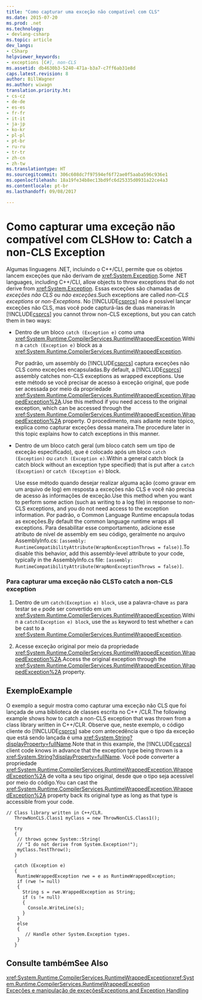 ```yaml
---
title: "Como capturar uma exceção não compatível com CLS"
ms.date: 2015-07-20
ms.prod: .net
ms.technology:
- devlang-csharp
ms.topic: article
dev_langs:
- CSharp
helpviewer_keywords:
- exceptions [C#], non-CLS
ms.assetid: db4630b3-5240-471a-b3a7-c7ff6ab31e8d
caps.latest.revision: 8
author: BillWagner
ms.author: wiwagn
translation.priority.ht:
- cs-cz
- de-de
- es-es
- fr-fr
- it-it
- ja-jp
- ko-kr
- pl-pl
- pt-br
- ru-ru
- tr-tr
- zh-cn
- zh-tw
ms.translationtype: HT
ms.sourcegitcommit: 306c608dc7f97594ef6f72ae0f5aaba596c936e1
ms.openlocfilehash: 18a19fe34b8ec13bd9fc6d25335d0931a22ce4a3
ms.contentlocale: pt-br
ms.lasthandoff: 09/08/2017

---
```

# <a name="how-to-catch-a-non-cls-exception"></a><span data-ttu-id="bd652-102">Como capturar uma exceção não compatível com CLS</span><span class="sxs-lookup"><span data-stu-id="bd652-102">How to: Catch a non-CLS Exception</span></span>
<span data-ttu-id="bd652-103">Algumas linguagens .NET, incluindo o C++/CLI, permite que os objetos lancem exceções que não derivam de <xref:System.Exception>.</span><span class="sxs-lookup"><span data-stu-id="bd652-103">Some .NET languages, including C++/CLI, allow objects to throw exceptions that do not derive from <xref:System.Exception>.</span></span> <span data-ttu-id="bd652-104">Essas exceções são chamadas de *exceções não CLS* ou *não exceções*.</span><span class="sxs-lookup"><span data-stu-id="bd652-104">Such exceptions are called *non-CLS exceptions* or *non-Exceptions*.</span></span> <span data-ttu-id="bd652-105">No [!INCLUDE[csprcs](~/includes/csprcs-md.md)] não é possível lançar exceções não CLS, mas você pode capturá-las de duas maneiras:</span><span class="sxs-lookup"><span data-stu-id="bd652-105">In [!INCLUDE[csprcs](~/includes/csprcs-md.md)] you cannot throw non-CLS exceptions, but you can catch them in two ways:</span></span>  
  
-   <span data-ttu-id="bd652-106">Dentro de um bloco `catch (Exception e)` como uma <xref:System.Runtime.CompilerServices.RuntimeWrappedException>.</span><span class="sxs-lookup"><span data-stu-id="bd652-106">Within a `catch (Exception e)` block as a <xref:System.Runtime.CompilerServices.RuntimeWrappedException>.</span></span>  
  
     <span data-ttu-id="bd652-107">Por padrão, um assembly do [!INCLUDE[csprcs](~/includes/csprcs-md.md)] captura exceções não CLS como exceções encapsuladas.</span><span class="sxs-lookup"><span data-stu-id="bd652-107">By default, a [!INCLUDE[csprcs](~/includes/csprcs-md.md)] assembly catches non-CLS exceptions as wrapped exceptions.</span></span> <span data-ttu-id="bd652-108">Use este método se você precisar de acesso à exceção original, que pode ser acessada por meio da propriedade <xref:System.Runtime.CompilerServices.RuntimeWrappedException.WrappedException%2A>.</span><span class="sxs-lookup"><span data-stu-id="bd652-108">Use this method if you need access to the original exception, which can be accessed through the <xref:System.Runtime.CompilerServices.RuntimeWrappedException.WrappedException%2A> property.</span></span> <span data-ttu-id="bd652-109">O procedimento, mais adiante neste tópico, explica como capturar exceções dessa maneira.</span><span class="sxs-lookup"><span data-stu-id="bd652-109">The procedure later in this topic explains how to catch exceptions in this manner.</span></span>  
  
-   <span data-ttu-id="bd652-110">Dentro de um bloco catch geral (um bloco catch sem um tipo de exceção especificado), que é colocado após um bloco `catch (Exception)` ou `catch (Exception e)`.</span><span class="sxs-lookup"><span data-stu-id="bd652-110">Within a general catch block (a catch block without an exception type specified) that is put after a `catch (Exception)` or `catch (Exception e)` block.</span></span>  
  
     <span data-ttu-id="bd652-111">Use esse método quando desejar realizar alguma ação (como gravar em um arquivo de log) em resposta a exceções não CLS e você não precisa de acesso às informações de exceção.</span><span class="sxs-lookup"><span data-stu-id="bd652-111">Use this method when you want to perform some action (such as writing to a log file) in response to non-CLS exceptions, and you do not need access to the exception information.</span></span> <span data-ttu-id="bd652-112">Por padrão, o Common Language Runtime encapsula todas as exceções.</span><span class="sxs-lookup"><span data-stu-id="bd652-112">By default the common language runtime wraps all exceptions.</span></span> <span data-ttu-id="bd652-113">Para desabilitar esse comportamento, adicione esse atributo de nível de assembly em seu código, geralmente no arquivo AssemblyInfo.cs: `[assembly: RuntimeCompatibilityAttribute(WrapNonExceptionThrows = false)]`.</span><span class="sxs-lookup"><span data-stu-id="bd652-113">To disable this behavior, add this assembly-level attribute to your code, typically in the AssemblyInfo.cs file: `[assembly: RuntimeCompatibilityAttribute(WrapNonExceptionThrows = false)]`.</span></span>  
  
### <a name="to-catch-a-non-cls-exception"></a><span data-ttu-id="bd652-114">Para capturar uma exceção não CLS</span><span class="sxs-lookup"><span data-stu-id="bd652-114">To catch a non-CLS exception</span></span>  
  
1.  <span data-ttu-id="bd652-115">Dentro de um `catch(Exception e) block`, use a palavra-chave `as` para testar se `e` pode ser convertido em um <xref:System.Runtime.CompilerServices.RuntimeWrappedException>.</span><span class="sxs-lookup"><span data-stu-id="bd652-115">Within a `catch(Exception e) block`, use the `as` keyword to test whether `e` can be cast to a <xref:System.Runtime.CompilerServices.RuntimeWrappedException>.</span></span>  
  
2.  <span data-ttu-id="bd652-116">Acesse exceção original por meio da propriedade <xref:System.Runtime.CompilerServices.RuntimeWrappedException.WrappedException%2A>.</span><span class="sxs-lookup"><span data-stu-id="bd652-116">Access the original exception through the <xref:System.Runtime.CompilerServices.RuntimeWrappedException.WrappedException%2A> property.</span></span>  
  
## <a name="example"></a><span data-ttu-id="bd652-117">Exemplo</span><span class="sxs-lookup"><span data-stu-id="bd652-117">Example</span></span>  
 <span data-ttu-id="bd652-118">O exemplo a seguir mostra como capturar uma exceção não CLS que foi lançada de uma biblioteca de classes escrita no C++ /CLR.</span><span class="sxs-lookup"><span data-stu-id="bd652-118">The following example shows how to catch a non-CLS exception that was thrown from a class library written in C++/CLR.</span></span> <span data-ttu-id="bd652-119">Observe que, neste exemplo, o código cliente do [!INCLUDE[csprcs](~/includes/csprcs-md.md)] sabe com antecedência que o tipo da exceção que está sendo lançada é uma <xref:System.String?displayProperty=fullName>.</span><span class="sxs-lookup"><span data-stu-id="bd652-119">Note that in this example, the [!INCLUDE[csprcs](~/includes/csprcs-md.md)] client code knows in advance that the exception type being thrown is a <xref:System.String?displayProperty=fullName>.</span></span> <span data-ttu-id="bd652-120">Você pode converter a propriedade <xref:System.Runtime.CompilerServices.RuntimeWrappedException.WrappedException%2A> de volta a seu tipo original, desde que o tipo seja acessível por meio do código.</span><span class="sxs-lookup"><span data-stu-id="bd652-120">You can cast the <xref:System.Runtime.CompilerServices.RuntimeWrappedException.WrappedException%2A> property back its original type as long as that type is accessible from your code.</span></span>  
  
```  
// Class library written in C++/CLR.  
   ThrowNonCLS.Class1 myClass = new ThrowNonCLS.Class1();  
  
   try  
   {  
    // throws gcnew System::String(  
    // "I do not derive from System.Exception!");  
    myClass.TestThrow();   
   }  
  
   catch (Exception e)  
   {  
    RuntimeWrappedException rwe = e as RuntimeWrappedException;  
    if (rwe != null)      
    {  
      String s = rwe.WrappedException as String;  
      if (s != null)  
      {  
        Console.WriteLine(s);  
      }  
    }  
    else  
    {  
       // Handle other System.Exception types.  
    }  
   }             
```  
  
## <a name="see-also"></a><span data-ttu-id="bd652-121">Consulte também</span><span class="sxs-lookup"><span data-stu-id="bd652-121">See Also</span></span>  
 <span data-ttu-id="bd652-122"><xref:System.Runtime.CompilerServices.RuntimeWrappedException></span><span class="sxs-lookup"><span data-stu-id="bd652-122"><xref:System.Runtime.CompilerServices.RuntimeWrappedException></span></span>   
 [<span data-ttu-id="bd652-123">Exceções e manipulação de exceções</span><span class="sxs-lookup"><span data-stu-id="bd652-123">Exceptions and Exception Handling</span></span>](../../../csharp/programming-guide/exceptions/index.md)

